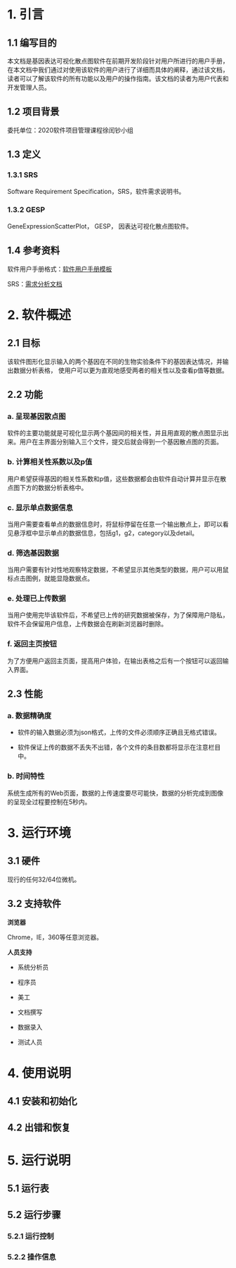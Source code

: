 # 1. 引言

## 1.1 编写目的

​    本文档是基因表达可视化散点图软件在前期开发阶段针对用户所进行的用户手册，在本文档中我们通过对使用该软件的用户进行了详细而具体的阐释，通过该文档，读者可以了解该软件的所有功能以及用户的操作指南。该文档的读者为用户代表和开发管理人员。

## 1.2 项目背景

委托单位：2020软件项目管理课程徐闰钞小组

## 1.3 定义

### 1.3.1 SRS

Software Requirement Specification，SRS，软件需求说明书。

### 1.3.2 GESP

GeneExpressionScatterPlot， GESP， 因表达可视化散点图软件。

## 1.4 参考资料

软件用户手册格式：[软件用户手册模板](https://blog.csdn.net/qq_32444825/article/details/79412969)

SRS：[需求分析文档](https://201736900125.readthedocs.io/zh_CN/latest/#id3)

# 2. 软件概述

## 2.1 目标

该软件图形化显示输入的两个基因在不同的生物实验条件下的基因表达情况，并输出数据分析表格， 使用户可以更为直观地感受两者的相关性以及查看p值等数据。

## 2.2 功能

### a. 呈现基因散点图

软件的主要功能就是可视化显示两个基因间的相关性，并且用直观的散点图显示出来。用户在主界面分别输入三个文件，提交后就会得到一个基因散点图的页面。

### b. 计算相关性系数以及p值

用户希望获得基因的相关性系数和p值，这些数据都会由软件自动计算并显示在散点图下方的数据分析表格中。

### c. 显示单点数据信息

当用户需要查看单点的数据信息时，将鼠标停留在任意一个输出散点上，即可以看见悬浮框中显示单点的数据信息，包括g1，g2，category以及detail。

### d. 筛选基因数据

当用户需要有针对性地观察特定数据，不希望显示其他类型的数据，用户可以用鼠标点击图例，就能显隐数据点。

### e. 处理已上传数据

当用户使用完毕该软件后，不希望已上传的研究数据被保存，为了保障用户隐私，软件不会保留用户信息，上传数据会在刷新浏览器时删除。

### f. 返回主页按钮

为了方便用户返回主页面，提高用户体验，在输出表格之后有一个按钮可以返回输入界面。

## 2.3 性能

### a. 数据精确度

- 软件的输入数据必须为json格式，上传的文件必须顺序正确且无格式错误。

- 软件保证上传的数据不丢失不出错，各个文件的条目数都将显示在注意栏目中。

### b. 时间特性

系统生成所有的Web页面，数据的上传速度要尽可能快，数据的分析完成到图像的呈现全过程要控制在5秒内。



# 3. 运行环境

## 3.1 硬件

现行的任何32/64位微机。

## 3.2 支持软件

**浏览器**

Chrome，IE，360等任意浏览器。

**人员支持**

- 系统分析员  

- 程序员          

- 美工 

- 文档撰写    

- 数据录入    

- 测试人员    

# 4. 使用说明

## 4.1 安装和初始化



## 4.2 出错和恢复



# 5. 运行说明

## 5.1 运行表



## 5.2 运行步骤

### 5.2.1 运行控制



### 5.2.2 操作信息

